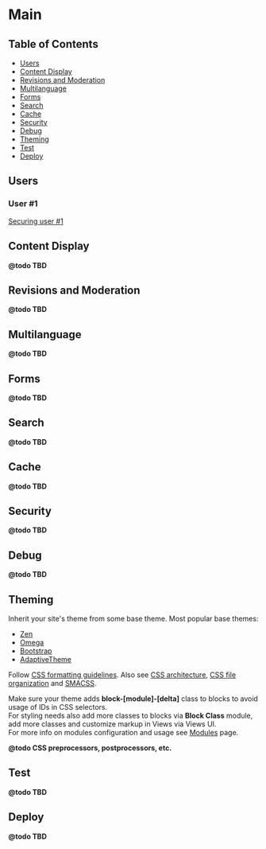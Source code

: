 # Main

## Table of Contents

  - [Users](#users)
  - [Content Display](#content)
  - [Revisions and Moderation](#revision)
  - [Multilanguage](#multilanguage)
  - [Forms](#forms)
  - [Search](#search)
  - [Cache](#cache)
  - [Security](#security)
  - [Debug](#debug)
  - [Theming](#theming)
  - [Test](#test)
  - [Deploy](#deploy)

## Users

### User #1

[Securing user #1](https://www.drupal.org/node/947312)

## Content Display

**@todo TBD**

## Revisions and Moderation

**@todo TBD**

## Multilanguage

**@todo TBD**

## Forms

**@todo TBD**

## Search

**@todo TBD**

## Cache

**@todo TBD**

## Security

**@todo TBD**

## Debug

**@todo TBD**

## Theming

Inherit your site's theme from some base theme. Most popular base themes:

  - [Zen](https://www.drupal.org/project/zen)
  - [Omega](https://www.drupal.org/project/omega)
  - [Bootstrap](https://www.drupal.org/project/bootstrap)
  - [AdaptiveTheme](https://www.drupal.org/project/adaptivetheme)

Follow [CSS formatting guidelines](https://www.drupal.org/node/1887862).
Also see 
[CSS architecture](https://www.drupal.org/coding-standards/css/architecture), 
[CSS file organization](https://www.drupal.org/node/1887922) and 
[SMACSS](https://smacss.com/).

Make sure your theme adds **block-[module]-[delta]** class to blocks to avoid usage of IDs in CSS selectors.  
For styling needs also add more classes to blocks via **Block Class** module, add more classes and customize markup in Views via Views UI.  
For more info on modules configuration and usage see [Modules](MODULES.md) page.

**@todo CSS preprocessors, postprocessors, etc.**

## Test

**@todo TBD**

## Deploy

**@todo TBD**
